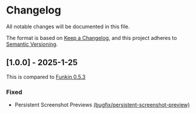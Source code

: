 # Changelog
All notable changes will be documented in this file.

The format is based on [Keep a Changelog](https://keepachangelog.com/en/1.0.0/),
and this project adheres to [Semantic Versioning](https://semver.org/spec/v2.0.0.html).

## [1.0.0] - 2025-1-25
This is compared to [Funkin 0.5.3](https://github.com/FunkinCrew/Funkin/blob/main/CHANGELOG.md#053---2024-10-18)
### Fixed
- Persistent Screenshot Previews [(bugfix/persistent-screenshot-preview)](https://github.com/FunkinCrew/Funkin/tree/bugfix/persistent-screenshot-preview)

